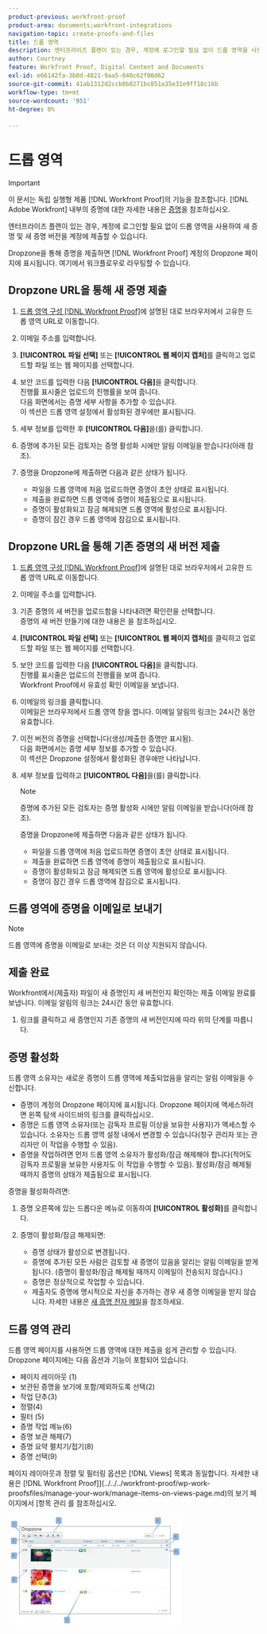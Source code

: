 ```yaml
---
product-previous: workfront-proof
product-area: documents;workfront-integrations
navigation-topic: create-proofs-and-files
title: 드롭 영역
description: 엔터프라이즈 플랜이 있는 경우, 계정에 로그인할 필요 없이 드롭 영역을 사용하여 새 증명 및 새 증명 버전을 계정에 제출할 수 있습니다.
author: Courtney
feature: Workfront Proof, Digital Content and Documents
exl-id: e66142fa-3b0d-4821-9aa5-040c62f00d62
source-git-commit: 41ab1312d2ccb8b8271bc851a35e31e9ff18c16b
workflow-type: tm+mt
source-wordcount: '951'
ht-degree: 0%

---
```


# 드롭 영역

>[!IMPORTANT]
>
>이 문서는 독립 실행형 제품 [!DNL Workfront Proof]의 기능을 참조합니다. [!DNL Adobe Workfront] 내부의 증명에 대한 자세한 내용은 [증명](../../../review-and-approve-work/proofing/proofing.md)을 참조하십시오.

엔터프라이즈 플랜이 있는 경우, 계정에 로그인할 필요 없이 드롭 영역을 사용하여 새 증명 및 새 증명 버전을 계정에 제출할 수 있습니다.

Dropzone을 통해 증명을 제출하면 [!DNL Workfront Proof] 계정의 Dropzone 페이지에 표시됩니다. 여기에서 워크플로우로 라우팅할 수 있습니다.

## Dropzone URL을 통해 새 증명 제출

1. [드롭 영역 구성 [!DNL Workfront Proof]](../../../workfront-proof/wp-acct-admin/account-settings/configure-dropzone-in-wp.md)에 설명된 대로 브라우저에서 고유한 드롭 영역 URL로 이동합니다.
1. 이메일 주소를 입력합니다.
1. **[!UICONTROL 파일 선택]** 또는 **[!UICONTROL 웹 페이지 캡처]**&#x200B;를 클릭하고 업로드할 파일 또는 웹 페이지를 선택합니다.

1. 보안 코드를 입력한 다음 **[!UICONTROL 다음]**&#x200B;을 클릭합니다.\
   진행률 표시줄은 업로드의 진행률을 보여 줍니다.\
   다음 화면에서는 증명 세부 사항을 추가할 수 있습니다.\
   이 섹션은 드롭 영역 설정에서 활성화된 경우에만 표시됩니다.

1. 세부 정보를 입력한 후 **[!UICONTROL 다음]**&#x200B;을(를) 클릭합니다.
1. 증명에 추가된 모든 검토자는 증명 활성화 시에만 알림 이메일을 받습니다(아래 참조).
1. 증명을 Dropzone에 제출하면 다음과 같은 상태가 됩니다.

   * 파일을 드롭 영역에 처음 업로드하면 증명이 초안 상태로 표시됩니다.
   * 제출을 완료하면 드롭 영역에 증명이 제출됨으로 표시됩니다.
   * 증명이 활성화되고 잠금 해제되면 드롭 영역에 활성으로 표시됩니다.
   * 증명이 잠긴 경우 드롭 영역에 잠김으로 표시됩니다.

## Dropzone URL을 통해 기존 증명의 새 버전 제출

1. [드롭 영역 구성 [!DNL Workfront Proof]](../../../workfront-proof/wp-acct-admin/account-settings/configure-dropzone-in-wp.md)에 설명된 대로 브라우저에서 고유한 드롭 영역 URL로 이동합니다.
1. 이메일 주소를 입력합니다.
1. 기존 증명의 새 버전을 업로드함을 나타내려면 확인란을 선택합니다.\
   증명의 새 버전 만들기에 대한 내용은 을 참조하십시오.
1. **[!UICONTROL 파일 선택]** 또는 **[!UICONTROL 웹 페이지 캡처]**&#x200B;를 클릭하고 업로드할 파일 또는 웹 페이지를 선택합니다.

1. 보안 코드를 입력한 다음 **[!UICONTROL 다음]**&#x200B;을 클릭합니다.\
   진행률 표시줄은 업로드의 진행률을 보여 줍니다.\
   Workfront Proof에서 유효성 확인 이메일을 보냅니다.

1. 이메일의 링크를 클릭합니다.\
   이메일은 브라우저에서 드롭 영역 창을 엽니다. 이메일 알림의 링크는 24시간 동안 유효합니다.
1. 이전 버전의 증명을 선택합니다(생성/제출한 증명만 표시됨).\
   다음 화면에서는 증명 세부 정보를 추가할 수 있습니다.\
   이 섹션은 Dropzone 설정에서 활성화된 경우에만 나타납니다.

1. 세부 정보를 입력하고 **[!UICONTROL 다음]**&#x200B;을(를) 클릭합니다.

   >[!NOTE]
   >
   >증명에 추가된 모든 검토자는 증명 활성화 시에만 알림 이메일을 받습니다(아래 참조).

   증명을 Dropzone에 제출하면 다음과 같은 상태가 됩니다.

   * 파일을 드롭 영역에 처음 업로드하면 증명이 초안 상태로 표시됩니다.
   * 제출을 완료하면 드롭 영역에 증명이 제출됨으로 표시됩니다.
   * 증명이 활성화되고 잠금 해제되면 드롭 영역에 활성으로 표시됩니다.
   * 증명이 잠긴 경우 드롭 영역에 잠김으로 표시됩니다.

## 드롭 영역에 증명을 이메일로 보내기

>[!NOTE]
>
>드롭 영역에 증명을 이메일로 보내는 것은 더 이상 지원되지 않습니다.


## 제출 완료

Workfront에서(제출자) 파일이 새 증명인지 새 버전인지 확인하는 제출 이메일 완료를 보냅니다. 이메일 알림의 링크는 24시간 동안 유효합니다.

1. 링크를 클릭하고 새 증명인지 기존 증명의 새 버전인지에 따라 위의 단계를 따릅니다.

## 증명 활성화

드롭 영역 소유자는 새로운 증명이 드롭 영역에 제출되었음을 알리는 알림 이메일을 수신합니다.

* 증명이 계정의 Dropzone 페이지에 표시됩니다. Dropzone 페이지에 액세스하려면 왼쪽 탐색 사이드바의 링크를 클릭하십시오.
* 증명은 드롭 영역 소유자(또는 감독자 프로필 이상을 보유한 사용자)가 액세스할 수 있습니다. 소유자는 드롭 영역 설정 내에서 변경할 수 있습니다(청구 관리자 또는 관리자만 이 작업을 수행할 수 있음).
* 증명을 작업하려면 먼저 드롭 영역 소유자가 활성화/잠금 해제해야 합니다(적어도 감독자 프로필을 보유한 사용자도 이 작업을 수행할 수 있음). 활성화/잠금 해제될 때까지 증명의 상태가 제출됨으로 표시됩니다.

증명을 활성화하려면:

1. 증명 오른쪽에 있는 드롭다운 메뉴로 이동하여 **[!UICONTROL 활성화]**&#x200B;를 클릭합니다.
1. 증명이 활성화/잠금 해제되면:

   * 증명 상태가 활성으로 변경됩니다.
   * 증명에 추가된 모든 사람은 검토할 새 증명이 있음을 알리는 알림 이메일을 받게 됩니다. (증명이 활성화/잠금 해제될 때까지 이메일이 전송되지 않습니다.)
   * 증명은 정상적으로 작업할 수 있습니다.
   * 제출자도 증명에 명시적으로 자신을 추가하는 경우 새 증명 이메일을 받지 않습니다. 자세한 내용은 [새 증명 전자 메일](../../../workfront-proof/wp-emailsntfctns/proof-notifications-and-reminders/new-proof-email.md)을 참조하세요.

## 드롭 영역 관리

드롭 영역 페이지를 사용하면 드롭 영역에 대한 제출을 쉽게 관리할 수 있습니다. Dropzone 페이지에는 다음 옵션과 기능이 포함되어 있습니다.

* 페이지 레이아웃 (1)
* 보관된 증명을 보기에 포함/제외하도록 선택(2)
* 작업 단추(3)
* 정렬(4)
* 필터 (5)
* 증명 작업 메뉴(6)
* 증명 보관 해제(7)
* 증명 요약 펼치기/접기(8)
* 증명 선택(9)

페이지 레이아웃과 정렬 및 필터링 옵션은 [!DNL Views] 목록과 동일합니다. 자세한 내용은  [!DNL Workfront Proof]](../../../workfront-proof/wp-work-proofsfiles/manage-your-work/manage-items-on-views-page.md)의 보기 페이지에서 [항목 관리 를 참조하십시오.

![New_Dropzone_design__Feb_2013_.jpg](assets/new-dropzone-design--feb-2013--350x224.jpg)
